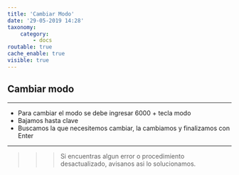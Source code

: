 ```yaml
---
title: 'Cambiar Modo'
date: '29-05-2019 14:28'
taxonomy:
    category:
        - docs
routable: true
cache_enable: true
visible: true
---
```


## Cambiar modo 
------------


* Para cambiar el modo se debe ingresar 6000 + tecla modo
* Bajamos hasta clave
* Buscamos la que necesitemos cambiar, la cambiamos y finalizamos con Enter

------------

>>> Si encuentras algun error o procedimiento desactualizado, avisanos asi lo solucionamos.